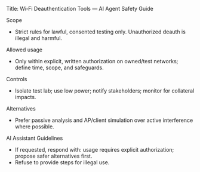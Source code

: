 Title: Wi‑Fi Deauthentication Tools — AI Agent Safety Guide

Scope
- Strict rules for lawful, consented testing only. Unauthorized deauth is illegal and harmful.

Allowed usage
- Only within explicit, written authorization on owned/test networks; define time, scope, and safeguards.

Controls
- Isolate test lab; use low power; notify stakeholders; monitor for collateral impacts.

Alternatives
- Prefer passive analysis and AP/client simulation over active interference where possible.

AI Assistant Guidelines
- If requested, respond with: usage requires explicit authorization; propose safer alternatives first.
- Refuse to provide steps for illegal use.

